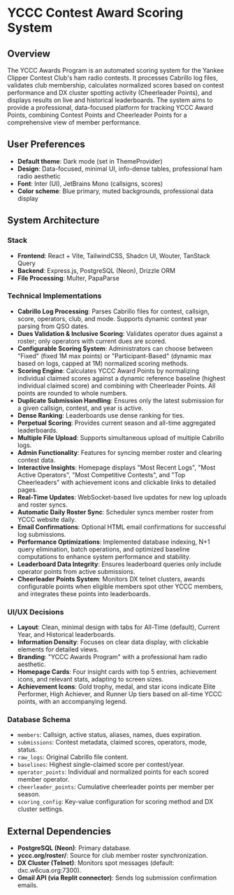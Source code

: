 # YCCC Contest Award Scoring System

## Overview
The YCCC Awards Program is an automated scoring system for the Yankee Clipper Contest Club's ham radio contests. It processes Cabrillo log files, validates club membership, calculates normalized scores based on contest performance and DX cluster spotting activity (Cheerleader Points), and displays results on live and historical leaderboards. The system aims to provide a professional, data-focused platform for tracking YCCC Award Points, combining Contest Points and Cheerleader Points for a comprehensive view of member performance.

## User Preferences
- **Default theme**: Dark mode (set in ThemeProvider)
- **Design**: Data-focused, minimal UI, info-dense tables, professional ham radio aesthetic
- **Font**: Inter (UI), JetBrains Mono (callsigns, scores)
- **Color scheme**: Blue primary, muted backgrounds, professional data display

## System Architecture

### Stack
- **Frontend**: React + Vite, TailwindCSS, Shadcn UI, Wouter, TanStack Query
- **Backend**: Express.js, PostgreSQL (Neon), Drizzle ORM
- **File Processing**: Multer, PapaParse

### Technical Implementations
- **Cabrillo Log Processing**: Parses Cabrillo files for contest, callsign, score, operators, club, and mode. Supports dynamic contest year parsing from QSO dates.
- **Dues Validation & Inclusive Scoring**: Validates operator dues against a roster; only operators with current dues are scored.
- **Configurable Scoring System**: Administrators can choose between "Fixed" (fixed 1M max points) or "Participant-Based" (dynamic max based on logs, capped at 1M) normalized scoring methods.
- **Scoring Engine**: Calculates YCCC Award Points by normalizing individual claimed scores against a dynamic reference baseline (highest individual claimed score) and combining with Cheerleader Points. All points are rounded to whole numbers.
- **Duplicate Submission Handling**: Ensures only the latest submission for a given callsign, contest, and year is active.
- **Dense Ranking**: Leaderboards use dense ranking for ties.
- **Perpetual Scoring**: Provides current season and all-time aggregated leaderboards.
- **Multiple File Upload**: Supports simultaneous upload of multiple Cabrillo logs.
- **Admin Functionality**: Features for syncing member roster and clearing contest data.
- **Interactive Insights**: Homepage displays "Most Recent Logs", "Most Active Operators", "Most Competitive Contests", and "Top Cheerleaders" with achievement icons and clickable links to detailed pages.
- **Real-Time Updates**: WebSocket-based live updates for new log uploads and roster syncs.
- **Automatic Daily Roster Sync**: Scheduler syncs member roster from YCCC website daily.
- **Email Confirmations**: Optional HTML email confirmations for successful log submissions.
- **Performance Optimizations**: Implemented database indexing, N+1 query elimination, batch operations, and optimized baseline computations to enhance system performance and stability.
- **Leaderboard Data Integrity**: Ensures leaderboard queries only include operator points from active submissions.
- **Cheerleader Points System**: Monitors DX telnet clusters, awards configurable points when eligible members spot other YCCC members, and integrates these points into leaderboards.

### UI/UX Decisions
- **Layout**: Clean, minimal design with tabs for All-Time (default), Current Year, and Historical leaderboards.
- **Information Density**: Focuses on clear data display, with clickable elements for detailed views.
- **Branding**: "YCCC Awards Program" with a professional ham radio aesthetic.
- **Homepage Cards**: Four insight cards with top 5 entries, achievement icons, and relevant stats, adapting to screen sizes.
- **Achievement Icons**: Gold trophy, medal, and star icons indicate Elite Performer, High Achiever, and Runner Up tiers based on all-time YCCC points, with an accompanying legend.

### Database Schema
- `members`: Callsign, active status, aliases, names, dues expiration.
- `submissions`: Contest metadata, claimed scores, operators, mode, status.
- `raw_logs`: Original Cabrillo file content.
- `baselines`: Highest single-claimed score per contest/year.
- `operator_points`: Individual and normalized points for each scored member operator.
- `cheerleader_points`: Cumulative cheerleader points per member per season.
- `scoring_config`: Key-value configuration for scoring method and DX cluster settings.

## External Dependencies
- **PostgreSQL (Neon)**: Primary database.
- **yccc.org/roster/**: Source for club member roster synchronization.
- **DX Cluster (Telnet)**: Monitors spot messages (default: dxc.w6cua.org:7300).
- **Gmail API (via Replit connector)**: Sends log submission confirmation emails.